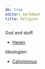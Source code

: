 ```yaml
---
db: true
editor: markdown
title: Religion
---
```


God and stuff.

-   [Hexen](/database/hexen)

Ideologien:

-   [Calvinismus](/database/calvinismus)
